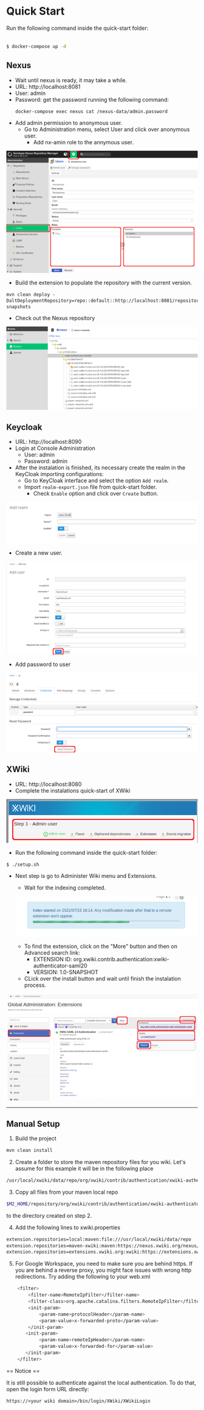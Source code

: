 # Quick Start

Run the following command inside the quick-start folder:

```sh

$ docker-compose up -d

```

## Nexus

+ Wait until nexus is ready, it may take a while.
+ URL: http://localhost:8081
+ User: admin
+ Password: get the password running the following command:
    ```
    docker-compose exec nexus cat /nexus-data/admin.password
    ```
+ Add admin permission to anonymous user.
    + Go to Administration menu, select User and click over anonymous user.
        + Add nx-amin role to the annymous user.

![nexus_anonymous](images/nexus_anonymous.png)

+ Build the extension to populate the repository with the current version.

```
mvn clean deploy -DaltDeploymentRepository=repo::default::http://localhost:8081/repository/maven-snapshots
```

+ Check out the Nexus repository

![nexus_repository](images/nexus_repository.png)

## Keycloak

+ URL: http://localhost:8090
+ Login at Console Administration
    + User: admin
    + Password: admin
+ After the instalation is finished, its necessary create the realm in the KeyCloak importing configurations:
    + Go to KeyCloak interface and select the option ```Add realm```.
    + Import ```realm-export.json``` file from quick-start folder.
        + Check ```Enable``` option and click over ```Create``` button.  

![keycloak_add_healm](images/keycloak_add_healm.png)

+ Create a new user.

![keycloak_user](images/keycloak_user.png)

+ Add password to user

![keycloak_user_password](images/keycloak_user_password.png)



## XWiki

+ URL: http://localhost:8080
+ Complete the instalations quick-start of XWiki

![xwiki_instalation](images/xwiki_instalation.png)


+ Run the following command inside the quick-start folder:
```
$ ./setup.sh
```

+ Next step is go to Administer Wiki menu and Extensions.
    + Wait for the indexing completed.
    
    ![xwiki_extension_indexing](images/xwiki_extension_indexing.png)

    + To find the extension, click on the "More" button and then on Advanced search link:
        + EXTENSION ID: org.xwiki.contrib.authentication:xwiki-authenticator-saml20
        + VERSION: 1.0-SNAPSHOT
    + CLick over the install button and wait until finish the instalation process.

![xwiki_extension](images/xwiki_extension.png)

---

## Manual Setup

1. Build the project

```sh
mvn clean install
```

2. Create a folder to store the maven repository files for you wiki. Let's assume for this example it will be in the following place

```sh
/usr/local/xwiki/data/repo/org/xwiki/contrib/authentication/xwiki-authenticator-saml20/1.0-SNAPSHOT
```

3. Copy all files from your maven local repo

```sh
$M2_HOME/repository/org/xwiki/contrib/authentication/xwiki-authenticator-saml20/1.0-SNAPSHOT
```

to the directory created on step 2.

4. Add the following lines to xwiki.properties

```sh
extension.repositories=local:maven:file:///usr/local/xwiki/data/repo
extension.repositories=maven-xwiki:maven:https://nexus.xwiki.org/nexus/content/groups/public/
extension.repositories=extensions.xwiki.org:xwiki:https://extensions.xwiki.org/xwiki/rest/
```

5. For Google Workspace, you need to make sure you are behind https. If you are behind a reverse proxy, you might
face issues with wrong http redirections. Try adding the following to your web.xml 
   
```sh
    <filter>
        <filter-name>RemoteIpFilter</filter-name>
        <filter-class>org.apache.catalina.filters.RemoteIpFilter</filter-class>
        <init-param>
            <param-name>protocolHeader</param-name>
            <param-value>x-forwarded-proto</param-value>
        </init-param>
       <init-param>
            <param-name>remoteIpHeader</param-name>
            <param-value>x-forwarded-for</param-value>
       </init-param>
    </filter>
```

== Notice ==

It is still possible to authenticate against the local authentication. To do that, open the login form URL directly:

    https://<your wiki domain>/bin/login/XWiki/XWikiLogin
